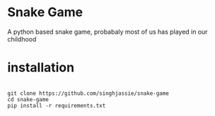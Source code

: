 # Snake Game
A python based snake game, probabaly most of us has played in our childhood

# installation
<pre>
    <code>
git clone https://github.com/singhjassie/snake-game
cd snake-game
pip install -r requirements.txt
    </code>
</pre>
